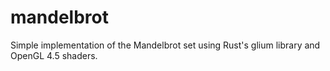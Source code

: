 # mandelbrot
Simple implementation of the Mandelbrot set using Rust's glium library and OpenGL 4.5 shaders.
